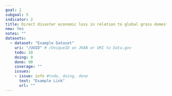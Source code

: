 ```yaml
---
goal: 1
subgoal: 5
indicator: 2
title: Direct disaster economic loss in relation to global gross domestic product (GDP)*
new: Yes
notes: ""
datasets:
  - dataset: "Example Dataset"
    uri: "/UUID" # /UniqueID on JKAN or URI to Data.gov
    todo: 10
    doing: 0
    done: 90
    coverage: ""
    issues:
    - issue: info #todo, doing, done
      text: "Example Link"
      url: ""
---
```

